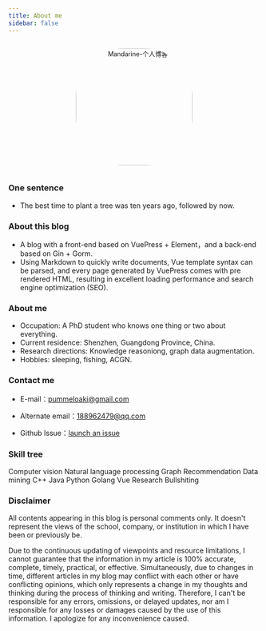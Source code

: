 ```yaml
---
title: About me
sidebar: false
---
```


<p align="center"><img style="border-radius:41%;pointer-events:none;transform: scale(0.9);" :src="$withBase('/icon.jpg')" alt="Mandarine-个人博客" width=260></p>

### One sentence

- The best time to plant a tree was ten years ago, followed by now.

### About this blog

- A blog with a front-end based on VuePress + Element，and a back-end based on Gin + Gorm.
- Using Markdown to quickly write documents, Vue template syntax can be parsed, and every page generated by VuePress comes with pre rendered HTML, resulting in excellent loading performance and search engine optimization (SEO).

### About me

- Occupation: A PhD student who knows one thing or two about everything.
- Current residence: Shenzhen, Guangdong Province, China.
- Research directions: Knowledge reasoniong, graph data augmentation.
- Hobbies: sleeping, fishing, ACGN.

### Contact me

- E-mail：[pummeloaki@gmail.com](mailto:pummeloaki@gmail.com)

- Alternate email：[188962479@qq.com](mailto:188962479@qq.com)

- Github Issue：[launch an issue](https://github.com/Khancat1120/Mandarine/issues)

### Skill tree

Computer vision
<el-progress :text-inside="true" :stroke-width="26" :percentage="10"></el-progress>
Natural language processing
<el-progress :text-inside="true" :stroke-width="24" :percentage="40" status="success"></el-progress>
Graph
<el-progress :text-inside="true" :stroke-width="22" :percentage="80" status="warning"></el-progress>
Recommendation
<el-progress :text-inside="true" :stroke-width="22" :percentage="20" status="warning"></el-progress>
Data mining
<el-progress :text-inside="true" :stroke-width="26" :percentage="50"></el-progress>
C++
<el-progress :text-inside="true" :stroke-width="20" :percentage="50" status="exception"></el-progress>
Java
<el-progress :text-inside="true" :stroke-width="26" :percentage="10"></el-progress>
Python
<el-progress :text-inside="true" :stroke-width="24" :percentage="80" status="success"></el-progress>
Golang
<el-progress :text-inside="true" :stroke-width="22" :percentage="40" status="warning"></el-progress>
Vue
<el-progress :text-inside="true" :stroke-width="20" :percentage="20" status="exception"></el-progress>
Research 
<el-progress :text-inside="true" :stroke-width="20" :percentage="10" status="warning"></el-progress>
Bullshiting
<el-progress :text-inside="true" :stroke-width="24" :percentage="90" status="success"></el-progress>

<!-- ### 参与社区

<i class='iconfont icon-weixin' zico='微信公众号'></i>  微信公众号：[前端知识密码](https://mp.weixin.qq.com/s/3aDaJckgca24fwwbH_sXnA)

<i class='iconfont icon-jianshu' style='color:#ea6f5a' zico='简书'></i> 简书：[https://www.jianshu.com/u/c41a255ced87](https://www.jianshu.com/u/c41a255ced87)

<i class='iconfont icon-csdn' zico='CSDN'></i>  CSDN：[https://blog.csdn.net/Ma_lunan](https://blog.csdn.net/Ma_lunan) -->
### Disclaimer
All contents appearing in this blog is personal comments only. It doesn't represent the views of the school, company, or institution in which I have been or previously be.

Due to the continuous updating of viewpoints and resource limitations, I cannot guarantee that the information in my article is 100% accurate, complete, timely, practical, or effective. Simultaneously, due to changes in time, different articles in my blog may conflict with each other or have conflicting opinions, which only represents a change in my thoughts and thinking during the process of thinking and writing. Therefore, I can't be responsible for any errors, omissions, or delayed updates, nor am I responsible for any losses or damages caused by the use of this information. I apologize for any inconvenience caused.


<!-- <i class='iconfont icon-weixin' zico='微信'></i>  微信：记得收藏哦[微信](https://mp.weixin.qq.com/s/3aDaJckgca24fwwbH_sXnA) -->

<!-- ### 赏点狗粮

<img style="border-radius:10%;pointer-events:none;transform: scale(0.9);" :src="$withBase('/wx.png')" alt="MaLUnan-个人博客|IT技术博客" width=260>
<img style="border-radius:10%;pointer-events:none;transform: scale(0.9);" :src="$withBase('/zfb.jpg')" alt="MaLUnan-个人博客|IT技术博客" width=260> -->
<!-- 
### 友情链接 

交换友链、推广请通过电子邮件或Github issue联系我哦~ -->

<style lang="stylus" scoped> 
.icon.iconfont {
  font-size:28px;
}
</style>


<ClientOnly>
  <leave/>
</ClientOnly/>
